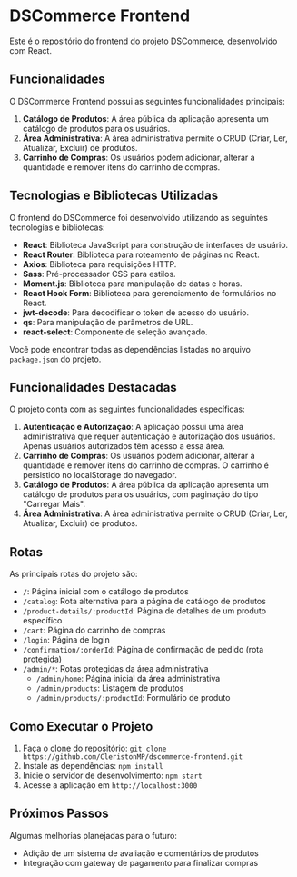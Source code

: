 # DSCommerce Frontend

Este é o repositório do frontend do projeto DSCommerce, desenvolvido com React.

## Funcionalidades

O DSCommerce Frontend possui as seguintes funcionalidades principais:

1. **Catálogo de Produtos**: A área pública da aplicação apresenta um catálogo de produtos para os usuários.
2. **Área Administrativa**: A área administrativa permite o CRUD (Criar, Ler, Atualizar, Excluir) de produtos.
3. **Carrinho de Compras**: Os usuários podem adicionar, alterar a quantidade e remover itens do carrinho de compras.

## Tecnologias e Bibliotecas Utilizadas

O frontend do DSCommerce foi desenvolvido utilizando as seguintes tecnologias e bibliotecas:

- **React**: Biblioteca JavaScript para construção de interfaces de usuário.
- **React Router**: Biblioteca para roteamento de páginas no React.
- **Axios**: Biblioteca para requisições HTTP.
- **Sass**: Pré-processador CSS para estilos.
- **Moment.js**: Biblioteca para manipulação de datas e horas.
- **React Hook Form**: Biblioteca para gerenciamento de formulários no React.
- **jwt-decode**: Para decodificar o token de acesso do usuário.
- **qs**: Para manipulação de parâmetros de URL.
- **react-select**: Componente de seleção avançado.

Você pode encontrar todas as dependências listadas no arquivo `package.json` do projeto.

## Funcionalidades Destacadas

O projeto conta com as seguintes funcionalidades específicas:

1. **Autenticação e Autorização**: A aplicação possui uma área administrativa que requer autenticação e autorização dos usuários. Apenas usuários autorizados têm acesso a essa área.
2. **Carrinho de Compras**: Os usuários podem adicionar, alterar a quantidade e remover itens do carrinho de compras. O carrinho é persistido no localStorage do navegador.
3. **Catálogo de Produtos**: A área pública da aplicação apresenta um catálogo de produtos para os usuários, com paginação do tipo "Carregar Mais".
4. **Área Administrativa**: A área administrativa permite o CRUD (Criar, Ler, Atualizar, Excluir) de produtos.

## Rotas

As principais rotas do projeto são:

- `/`: Página inicial com o catálogo de produtos
- `/catalog`: Rota alternativa para a página de catálogo de produtos
- `/product-details/:productId`: Página de detalhes de um produto específico
- `/cart`: Página do carrinho de compras
- `/login`: Página de login
- `/confirmation/:orderId`: Página de confirmação de pedido (rota protegida)
- `/admin/*`: Rotas protegidas da área administrativa
  - `/admin/home`: Página inicial da área administrativa
  - `/admin/products`: Listagem de produtos
  - `/admin/products/:productId`: Formulário de produto

## Como Executar o Projeto

1. Faça o clone do repositório: `git clone https://github.com/CleristonMP/dscommerce-frontend.git`
2. Instale as dependências: `npm install`
3. Inicie o servidor de desenvolvimento: `npm start`
4. Acesse a aplicação em `http://localhost:3000`

## Próximos Passos

Algumas melhorias planejadas para o futuro:

- Adição de um sistema de avaliação e comentários de produtos
- Integração com gateway de pagamento para finalizar compras
